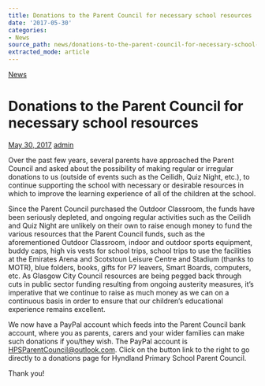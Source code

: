 ```yaml
---
title: Donations to the Parent Council for necessary school resources
date: '2017-05-30'
categories:
- News
source_path: news/donations-to-the-parent-council-for-necessary-school-resources-3/index.html
extracted_mode: article
---
```

[News](category/news/)

# Donations to the Parent Council for necessary school resources

[May 30, 2017](news/donations-to-the-parent-council-for-necessary-school-resources-3/) [admin](author/admin/)

Over the past few years, several parents have approached the Parent Council and asked about the possibility of making regular or irregular donations to us (outside of events such as the Ceilidh, Quiz Night, etc.), to continue supporting the school with necessary or desirable resources in which to improve the learning experience of all of the children at the school.

Since the Parent Council purchased the Outdoor Classroom, the funds have been seriously depleted, and ongoing regular activities such as the Ceilidh and Quiz Night are unlikely on their own to raise enough money to fund the various resources that the Parent Council funds, such as the aforementioned Outdoor Classroom, indoor and outdoor sports equipment, buddy caps, high vis vests for school trips, school trips to use the facilities at the Emirates Arena and Scotstoun Leisure Centre and Stadium (thanks to MOTR), blue folders, books, gifts for P7 leavers, Smart Boards, computers, etc. As Glasgow City Council resources are being pegged back through cuts in public sector funding resulting from ongoing austerity measures, it’s imperative that we continue to raise as much money as we can on a continuous basis in order to ensure that our children’s educational experience remains excellent.

We now have a PayPal account which feeds into the Parent Council bank account, where you as parents, carers and your wider families can make such donations if you/they wish. The PayPal account is HPSParentCouncil@outlook.com. Click on the button link to the right to go directly to a donations page for Hyndland Primary School Parent Council.

Thank you!

